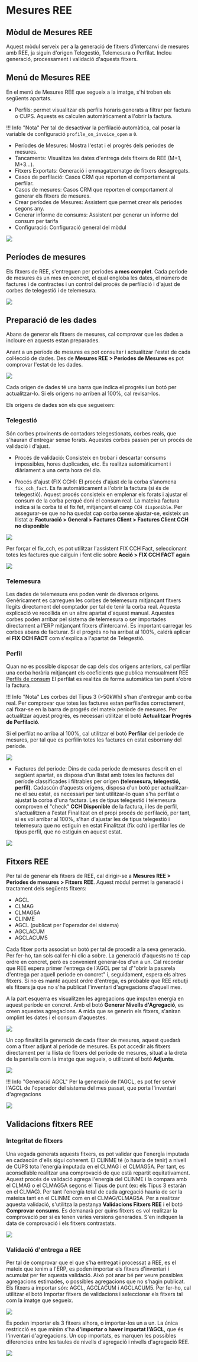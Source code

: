 # Mesures REE

## Mòdul de Mesures REE

Aquest mòdul serveix per a la generació de fitxers d'intercanvi de mesures amb
REE, ja siguin d'origen Telegestió, Telemesura o Perfilat.
Inclou generació, processament i validació d'aquests fitxers.

## Menú de Mesures REE

En el menú de Mesures REE que segueix a la imatge, s'hi troben els següents
apartats.

* Perfils: permet visualitzar els perfils horaris generats a filtrar per
factura o CUPS. Aquests es calculen automàticament a l'obrir la factura.

!!! Info "Nota"
    Per tal de desactivar la perfilació automàtica, cal posar la
    variable de configuració `profile_on_invoice_open` a `0`.

* Períodes de Mesures: Mostra l'estat i el progrés dels períodes de mesures.
* Tancaments: Visualitza les dates d'entrega dels fitxers de REE (M+1, M+3...).
* Fitxers Exportats: Generació i emmagatzematge de fitxers desagregats.
* Casos de perfilació: Casos CRM que reporten el comportament al perfilar.
* Casos de mesures: Casos CRM que reporten el comportament al generar els
fitxers de mesures.
* Crear períodes de Mesures: Assistent que permet crear els períodes segons any.
* Generar informe de consums: Assistent per generar un informe del consum per tarifa
* Configuració: Configuració general del mòdul


![](_static/medidas/menu_general.png)

## Períodes de mesures

Els fitxers de REE, s'entreguen per períodes **a mes complet**. Cada període de
mesures és un mes en concret, el qual engloba les dates, el número de factures i
de contractes i un control del procés de perfilació i d'ajust de corbes de
telegestió i de telemesura.

![](_static/medidas/periodes_mesures.png)

## Preparació de les dades

Abans de generar els fitxers de mesures, cal comprovar que les dades a incloure
en aquests estan preparades.

Anant a un període de mesures es pot consultar i actualitzar l'estat de cada
col·lecció de dades. Des de **Mesures REE > Períodes de Mesures** es pot
comprovar l'estat de les dades.

![](_static/medidas/dades_preparades.png)

Cada origen de dades té una barra que indica el progrés i un botó per
actualitzar-lo. Si els origens no arriben al 100%, cal revisar-los.

Els orígens de dades són els que segueixen:

### Telegestió
Són corbes provinents de contadors telegestionats, corbes reals, que s'hauran
d'entregar sense forats.
Aquestes corbes passen per un procés de validació i d'ajust.

* Procés de validació:
Consisteix en trobar i descartar consums impossibles, hores duplicades, etc. Es
realitza automàticament i diàriament a una certa hora del dia.

* Procés d'ajust (FIX CCH):
El procés d'ajust de la corba s'anomena `fix_cch_fact`. Es fa
automàticament a l'obrir la factura (si és de telegestió). Aquest procés
consisteix en emplenar els forats i ajustar el consum de la corba perquè doni
el consum real.
La mateixa factura indica si la corba té el fix fet, mitjançant el camp
`CCH disponible`.
Per assegurar-se que no ha quedat cap corba sense ajustar-se, existeix un
llistat a:
**Facturació > General > Factures Client > Factures Client CCH no disponible**

![](_static/medidas/factures_cch_no_disponible.png)

Per forçar el fix_cch, es pot utilitzar l'assistent FIX CCH Fact, seleccionant
totes les factures que calguin i fent clic sobre **Acció > FIX CCH FACT again**

![](_static/medidas/asistent_fix_cch_fact.png)

### Telemesura

Les dades de telemesura ens poden venir de diversos orígens. Genèricament es
carreguen les corbes de telemesura mitjançant fitxers llegits directament del
comptador per tal de tenir la corba real. Aquesta explicació ve recollida en un
altre apartat d'aquest manual. Aquestes corbes poden arribar pel sistema de
telemesura o ser importades directament a l'ERP mitjançant fitxers d'intercanvi.
És important carregar les corbes abans de facturar. Si el progrés no ha arribat
al 100%, caldrà aplicar el **FIX CCH FACT** com s'explica a l'apartat de
Telegestió.

### Perfil
Quan no es possible disposar de cap dels dos orígens anteriors, cal perfilar
una corba horària mitjançant els coeficients que publica mensualment
REE [Perfils de consum](https://www.ree.es/es/actividades/operacion-del-sistema-electrico/medidas-electricas)
El perfilat es realitza de forma automàtica tan punt s'obre la factura.

!!! Info "Nota"
    Les corbes del Tipus 3 (>50kWh) s'han d'entregar amb corba real.
Per comprovar que totes les factures estan perfilades correctament, cal fixar-se
en la barra de progrés del mateix període de mesures. Per actualitzar aquest
progrés, es necessari utilitzar el botó **Actualitzar Progrés de Perfilació**.

Si el perfilat no arriba al 100%, cal utilitzar el botó **Perfilar** del període
de mesures, per tal que es perfilin totes les factures en estat esborrany del
període.

![](_static/medidas/actualitzar_perfilacio.png)

* Factures del període:
Dins de cada període de mesures descrit en el següent apartat, es disposa d'un
llistat amb totes les factures del període classificades i filtrables per orígen
**(telemesura, telegestió, perfil)**. Cadascún d'aquests orígens, disposa d'un
botó per actualitzar-ne el seu estat, es necessari per tant utilitzar-lo quan
s'ha perfilat o ajustat la corba d'una factura. Les de tipus telegestió i
telemesura comproven el "check" **CCH Disponible** de la factura, i les de
perfil, s'actualitzen a l'estat Finalitzat en el propi procés de perfilació, per
tant, si es vol arribar al 100%, s'han d'ajustar les de tipus telegestió i
telemesura que no estiguin en estat Finalitzat (fix cch) i perfilar les de tipus
perfil, que no estiguin en aquest estat.

![](_static/medidas/factures_periode.png)

## Fitxers REE

Per tal de generar els fitxers de REE, cal dirigir-se a **Mesures REE > Períodes
de mesures > Fitxers REE**.
Aquest mòdul permet la generació i tractament dels següents fitxers:

* AGCL
* CLMAG
* CLMAG5A
* CLINME
* AGCL (publicat per l'operador del sistema)
* AGCLACUM
* AGCLACUM5

Cada fitxer porta associat un botó per tal de procedir a la seva generació. Per
fer-ho, tan sols cal fer-hi clic a sobre. La generació d'aquests no té cap ordre
en concret, però es convenient generar-los d'un a un. Cal recordar que REE
espera primer l'entrega de l'AGCL per tal d'"obrir la pasarela d'entrega per
aquell període en concret" i, seguidament, espera els altres fitxers. Si no es
manté aquest ordre d'entrega, es probable que REE rebutji els fitxers ja que no
s'ha publicat l'inventari d'agregacions d'aquell mes.

A la part esquerra es visualitzen les agregacions que imputen energía en aquest
període en concret. Amb el botó **Generar Nivells d'Agregació**, es creen
aquestes agregacions. A mida que se generin els fitxers, s'aniran omplint les
dates i el consum d'aquestes.

![](_static/medidas/mesures_ree.png)

Un cop finalitzi la generació de cada fitxer de mesures, aquest quedarà com a
fitxer adjunt al període de mesures. Es pot accedir als fitxers directament
per la llista de fitxers del període de mesures, situat a la dreta de la
pantalla com la imatge que segueix, o utilitzant el botó **Adjunts**.

![](_static/medidas/adjunts.png)

!!! Info "Generació AGCL"
    Per la generació de l'AGCL, es pot fer servir l'AGCL de l'operador del
    sistema del mes passat, que porta l'inventari d'agregacions

![](_static/medidas/generacion_agcl.png)

## Validacions fitxers REE

### Integritat de fitxers

Una vegada generats aquests fitxers, es pot validar que l'energía imputada en
cadascún d'ells sigui coherent. El CLINME té (o hauría de tenir) a nivell de
CUPS tota l'energía imputada en el CLMAG i el CLMAG5A. Per tant, es aconsellable
realitzar una comprovació de que està repartit equitativament. Aquest procés de
validació agrega l'energía del CLINME i la compara amb el CLMAG o el CLMAG5A
segons el Tipus de punt (ex: els Tipus 3 estarán en el CLMAG). Per tant
l'energía total de cada agregació hauria de ser la mateixa tant en el CLINME
com en el CLMAG/CLMAG5A. Per a realitzar aquesta validació, s'utilitza la
pestanya **Validacions Fitxers REE** i el botó **Comprovar consums**. Es
demanarà per quins fitxers es vol realitzar la comprovació per si es tenen
varies versions generades. S'en indiquen la data de comprovació i els fitxers
contrastats.

![](_static/medidas/validacions_fitxers.png)

### Validació d'entrega a REE

Per tal de comprovar que el que s'ha entregat i processat a REE, es el mateix
que tenim a l'ERP, es poden importar els fitxers d'inventari i acumulat per fer
aquesta validació. Això pot anar bé per veure possibles agregacions estimades, o
possibles agregacions que no s'hagin publicat. Els fitxers a importar són: AGCL,
AGCLACUM i AGCLACUM5. Per fer-ho, cal utilitzar el botó Importar fitxers de
validacions i seleccionar els fitxers tal com la imatge que segueix.

![](_static/medidas/aclacums.png)

Es poden importar els 3 fitxers alhora, o importar-los un a un. La única
restricció es que mínim s'ha **d'importar o haver importat l'AGCL**, que és
l'inventari d'agregacions. Un cop importats, es marquen les possibles
diferencies entre les taules de nivells d'agregació i nivells d'agregació REE.

![](_static/medidas/niveles_agragacion_ree.png)
